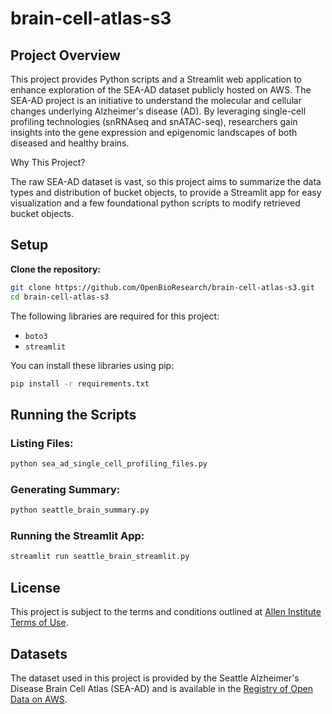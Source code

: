# brain-cell-atlas-s3

## Project Overview

This project provides Python scripts and a Streamlit web application to enhance exploration of the  SEA-AD dataset publicly hosted on AWS. The SEA-AD project is an initiative to understand the molecular and cellular changes underlying Alzheimer's disease (AD). By leveraging single-cell profiling technologies (snRNAseq and snATAC-seq), researchers gain insights into the gene expression and epigenomic landscapes of both diseased and healthy brains.

Why This Project?

The raw SEA-AD dataset is vast, so this project aims to summarize the data types and distribution of bucket objects, to provide a Streamlit app for easy visualization and a few foundational python scripts to modify retrieved bucket objects.

## Setup

**Clone the repository:**

```bash
git clone https://github.com/OpenBioResearch/brain-cell-atlas-s3.git
cd brain-cell-atlas-s3
```

The following libraries are required for this project:
- `boto3`
- `streamlit`

You can install these libraries using pip:

```bash
pip install -r requirements.txt
```

## Running the Scripts

### Listing Files:

```bash
python sea_ad_single_cell_profiling_files.py
```

### Generating Summary:

```bash
python seattle_brain_summary.py
```

### Running the Streamlit App:

```bash
streamlit run seattle_brain_streamlit.py
```

## License

This project is subject to the terms and conditions outlined at [Allen Institute Terms of Use](https://alleninstitute.org/legal/terms-use/).

## Datasets

The dataset used in this project is provided by the Seattle Alzheimer's Disease Brain Cell Atlas (SEA-AD) and is available in the [Registry of Open Data on AWS](https://registry.opendata.aws/).
